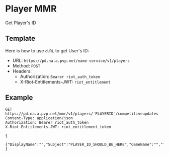 # Player MMR
Get Player's ID

## Template
Here is how to use `cURL` to get User's ID:
- URL: `https://pd.na.a.pvp.net/name-service/v1/players`
- Method: `POST`
- Headers:
    - Authorization: `Bearer riot_auth_token`
    - X-Riot-Entitlements-JWT: `riot_entitlement`

## Example
```http
GET https://pd.na.a.pvp.net/mmr/v1/players/`PLAYERID`/competitiveupdates
Content-Type: application/json
Authorization: Bearer riot_auth_token
X-Riot-Entitlements-JWT: riot_entitlement_token

{
  {"DisplayName":"","Subject":"PLAYER_ID_SHOULD_BE_HERE","GameName":"","TagLine":""}
}
```
